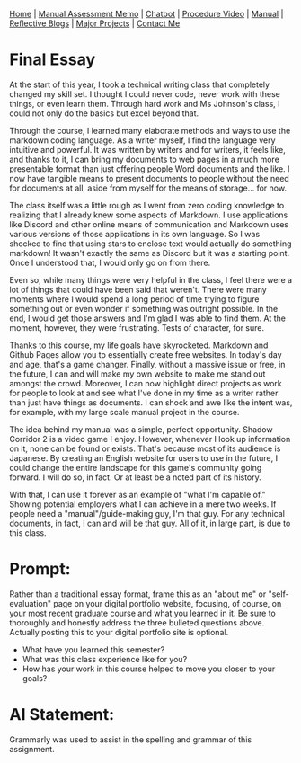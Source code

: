 [Home](index.md) | [Manual Assessment Memo](Charbroil_Grill_Manual_Memo.md) | [Chatbot](chatbot.md) | [Procedure Video](procedure_video.md) | [Manual](manual.md) | [Reflective Blogs](reflective_blogs.md) | [Major Projects](Major_Projects.md) | [Contact Me](Contact_Me.md)

# Final Essay

At the start of this year, I took a technical writing class that completely changed my skill set. I thought I could never code, never work with these things, or even learn them. Through hard work and Ms Johnson's class, I could not only do the basics but excel beyond that. 

Through the course, I learned many elaborate methods and ways to use the markdown coding language. As a writer myself, I find the language very intuitive and powerful. It was written by writers and for writers, it feels like, and thanks to it, I can bring my documents to web pages in a much more presentable format than just offering people Word documents and the like. I now have tangible means to present documents to people without the need for documents at all, aside from myself for the means of storage… for now.

The class itself was a little rough as I went from zero coding knowledge to realizing that I already knew some aspects of Markdown. I use applications like Discord and other online means of communication and Markdown uses various versions of those applications in its own language. So I was shocked to find that using stars to enclose text would actually do something markdown! It wasn't exactly the same as Discord but it was a starting point. Once I understood that, I would only go on from there. 

Even so, while many things were very helpful in the class, I feel there were a lot of things that could have been said that weren't. There were many moments where I would spend a long period of time trying to figure something out or even wonder if something was outright possible. In the end, I would get those answers and I'm glad I was able to find them. At the moment, however, they were frustrating. Tests of character, for sure. 

Thanks to this course, my life goals have skyrocketed. Markdown and Github Pages allow you to essentially create free websites. In today's day and age, that's a game changer. Finally, without a massive issue or free, in the future, I can and will make my own website to make me stand out amongst the crowd. Moreover, I can now highlight direct projects as work for people to look at and see what I've done in my time as a writer rather than just have things as documents. I can shock and awe like the intent was, for example, with my large scale manual project in the course. 

The idea behind my manual was a simple, perfect opportunity. Shadow Corridor 2 is a video game I enjoy. However, whenever I look up information on it, none can be found or exists. That's because most of its audience is Japanese. By creating an English website for users to use in the future, I could change the entire landscape for this game's community going forward. I will do so, in fact. Or at least be a noted part of its history. 

With that, I can use it forever as an example of "what I'm capable of." Showing potential employers what I can achieve in a mere two weeks. If people need a "manual"/guide-making guy, I'm that guy. For any technical documents, in fact, I can and will be that guy. All of it, in large part, is due to this class.




# Prompt: 

Rather than a traditional essay format, frame this as an "about me" or "self-evaluation" page on your digital portfolio website, focusing, of course, on your most recent graduate course and what you learned in it. Be sure to thoroughly and honestly address the three bulleted questions above. Actually posting this to your digital portfolio site is optional.

- What have you learned this semester?
- What was this class experience like for you?
- How has your work in this course helped to move you closer to your goals?




# AI Statement: 

Grammarly was used to assist in the spelling and grammar of this assignment.
